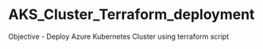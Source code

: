 # AKS_Cluster_Terraform_deployment
Objective - Deploy Azure Kubernetes Cluster using terraform script
